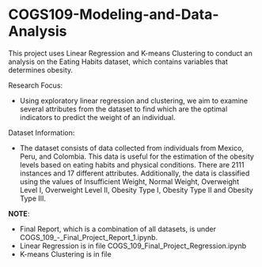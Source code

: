 # COGS109-Modeling-and-Data-Analysis

This project uses Linear Regression and K-means Clustering to conduct an analysis on the Eating Habits dataset, which contains variables that determines obesity. 

Research Focus:
- Using exploratory linear regression and clustering, we aim to examine several attributes from the dataset to find which are the optimal indicators to predict the weight of an individual.

Dataset Information:
- The dataset consists of data collected from individuals from Mexico, Peru, and Colombia. This data is useful for the estimation of the obesity levels based on eating habits and physical conditions. There are 2111 instances and 17 different attributes. Additionally, the data is classified using the values of Insufficient Weight, Normal Weight, Overweight Level I, Overweight Level II, Obesity Type I, Obesity Type II and Obesity Type III.

__NOTE__:
- Final Report, which is a combination of all datasets, is under COGS_109_-_Final_Project_Report_1.ipynb.
- Linear Regression is in file COGS_109_Final_Project_Regression.ipynb
- K-means Clustering is in file 
